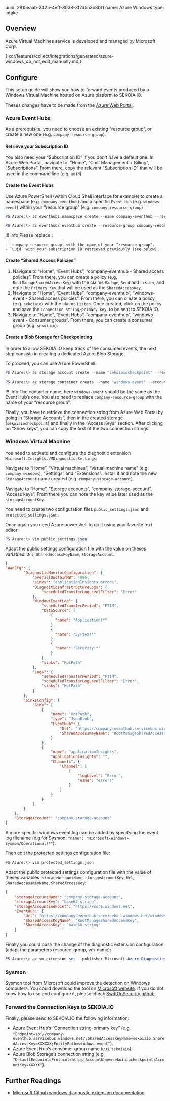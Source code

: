 uuid: 2815eaab-2425-4eff-8038-3f7d5a3b8b11
name: Azure Windows
type: intake

## Overview
Azure Virtual Machines service is developed and managed by Microsoft Corp.

{!xdr/features/collect/integrations/generated/azure-windows_do_not_edit_manually.md!}

## Configure
This setup guide will show you how to forward events produced by a Windows Virtual Machine hosted on Azure platform to SEKOIA.IO.

Theses changes have to be made from the [Azure Web Portal](https://portal.azure.com).

### Azure Event Hubs

As a prerequisite, you need to choose an existing “resource group”, or create a new one (e.g. `company-resource-group`).

#### Retrieve your Subscription ID

You also need your “Subscription ID” if you don't have a default one. In Azure Web Portal, navigate to: “Home”, “Cost Management + Billing”, ”Subscriptions”. From there, copy the relevant “Subscription ID” that will be used in the command line (e.g. `uuid`)

#### Create the Event Hubs

Use Azure PowerShell (within Cloud Shell interface for example) to create a namespace (e.g. `company-eventhub`) and a specific `Event Hub` (e.g. `windows-event`) within your “resource group” (e.g. `company-resource-group`)

```powershell
PS Azure:\> az eventhubs namespace create --name company-eventhub --resource-group company-resource-group --enable-kafka true --subscription uuid
```

```powershell
PS Azure:\> az eventhubs eventhub create --resource-group company-resource-group --namespace-name company-eventhub --name windows-event --message-retention 3 --partition-count 4 --subscription uuid
```

!!! info
    Please replace :

    - `company-resource-group` with the name of your “resource group”.
    - `uuid` with your subscription ID retrieved previously (see below).

#### Create “Shared Access Policies”

1. Navigate to “Home”, “Event Hubs”, “company-eventhub - Shared access policies”. From there, you can create a policy (e.g. `RootManageSharedAccessKey`) with the claims `Manage`, `Send` and `Listen`, and note the `Primary Key` that will be used as the `SharedAccessKey`.
2. Navigate to “Home”, “Event Hubs”, “company-eventhub”, “windows-event - Shared access policies”. From there, you can create a policy (e.g. `sekoiaio`) with the claims `Listen`. Once created, click on the policy and save the `Connection string-primary key`, to be sent to SEKOIA.IO.
3. Navigate to “Home”, “Event Hubs”, “company-eventhub”, ”windows-event - Consumer groups”. From there, you can create a consumer group (e.g. `sekoiaio`).

#### Create a Blob Storage for Checkpointing

In order to allow SEKOIA.IO keep track of the consumed events, the next step consists in creating a dedicated Azure Blob Storage.

To proceed, you can use Azure PowerShell:

```powershell
PS Azure:\> az storage account create --name "sekoiaiocheckpoint" --resource-group "company-resource-group"
```

```powershell
PS Azure:\> az storage container create --name "windows-event" --account-name "sekoiaiocheckpoint"
```

!!! info
    The container name, here `windows-event` should be the same as the Event Hub’s one.
    You also need to replace `company-resource-group` with the name of your “resource group”.

Finally, you have to retrieve the connection string from Azure Web Portal by going in “Storage Accounts”, then in the created storage (`sekoiaiocheckpoint`) and finally in the “Access Keys” section. After clicking on “Show keys”, you can copy the first of the two connection strings.

### Windows Virtual Machine

You need to activate and configure the diagnostic extension `Microsoft.Insights.VMDiagnosticsSettings`.

Navigate to “Home”, “Virtual machines”, “virtual machine name” (e.g. `company-windows`), “Settings” and “Extensions”. Install it and note the new `StorageAccount` name created (e.g. `company-storage-account`).

Navigate to “Home”, “Storage accounts”, “company-storage-account”, ”Access keys”. From there you can note the key value later used as the `storageAccountKey`.

You need to create two configuration files `public_settings.json` and `protected_settings.json`.

Once again you need Azure powershell to do it using your favorite text editor:

```powershell
PS Azure:\> vim public_settings.json
```

Adapt the public settings configuration file with the value oh theses variables: `Url`, `SharedAccessKeyName`, `StorageAccount`.

```json
{
"WadCfg": {
        "DiagnosticMonitorConfiguration": {
            "overallQuotaInMB": 4096,
            "sinks": "applicationInsights.errors",
            "DiagnosticInfrastructureLogs": {
                "scheduledTransferLogLevelFilter": "Error"
            },
            "WindowsEventLog": {
                "scheduledTransferPeriod": "PT1M",
                "DataSource": [
                    {
                      "name": "Application!*"
                    },
                    {
                      "name": "System!*"
                    },
                    {
                      "name": "Security!*"
                    }
                ],
                "sinks": "HotPath"
            },
            "Logs": {
                "scheduledTransferPeriod": "PT1M",
                "scheduledTransferLogLevelFilter": "Error",
                "sinks": "HotPath"
            }
        },
        "SinksConfig": {
            "Sink": [
                {
                    "name": "HotPath",
                    "type": "JsonBlob",
                    "EventHub": {
                        "Url": "https://company-eventhub.servicebus.windows.net/windows-event",
                        "SharedAccessKeyName": "RootManageSharedAccessKey"
                    }
                },
                {
                    "name": "applicationInsights",
                    "ApplicationInsights": "",
                    "Channels": {
                        "Channel": [
                            {
                                "logLevel": "Error",
                                "name": "errors"
                            }
                        ]
                    }
                }
            ]
        }
    },
    "StorageAccount": "company-storage-account"
}
```

A more specific windows event log can be added by specifying the event log filename (e.g for Sysmon: `"name": "Microsoft-Windows-Sysmon/Operational!*"`).


Then edit the protected settings configuration file:

```powershell
PS Azure:\> vim protected_settings.json
```

Adapt the public protected settings configuration file with the value of theses variables: `storageAccountName`, `storageAccountKey`, `Url`, `SharedAccessKeyName`, `SharedAccessKey`:

```json
{
    "storageAccountName": "company-storage-account",
    "storageAccountKey": "base64-string",
    "storageAccountEndPoint": "https://core.windows.net",
    "EventHub": {
        "Url": "https://company-eventhub.servicebus.windows.net/windows-event",
        "SharedAccessKeyName": "RootManageSharedAccessKey",
        "SharedAccessKey": "base64-string"
    }
}
```

Finally you could push the change of the diagnostic extension configuration (adapt the parameters resource-group, vm-name):

```powershell
PS Azure:\> az vm extension set --publisher Microsoft.Azure.Diagnostics --name IaaSDiagnostics --version 1.5 --resource-group company-resource-group --vm-name company-windows --protected-settings protected_settings.json --settings public_settings.json --subscription uuid
```

### Sysmon

Sysmon tool from Microsoft could improve the detection on Windows computers.
You could download the tool on [Microsoft website](https://docs.microsoft.com/en-us/sysinternals/downloads/sysmon).
If you do not know how to use and configure it, please check [SwiftOnSecurity github](https://github.com/SwiftOnSecurity/sysmon-config).

### Forward the Connection Keys to SEKOIA.IO

Finally, please send to SEKOIA.IO the following information:

- Azure Event Hub’s “Connection string-primary key” (e.g. `"Endpoint=sb://company-eventhub.servicebus.windows.net/;SharedAccessKeyName=sekoiaio;SharedAccessKey=XXXXXX;EntityPath=windows-event"`).
- Azure Event Hub’s consumer group name (e.g. `sekoiaio`).
- Azure Blob Storage’s connection string (e.g. `"DefaultEndpointsProtocol=https;AccountName=sekoiaiocheckpoint;AccountKey=XXXXX"`).

## Further Readings

- [Microsoft Github windows diagnostic extension documentation](https://github.com/MicrosoftDocs/azure-docs/blob/master/articles/azure-monitor/platform/diagnostics-extension-stream-event-hubs.md)
